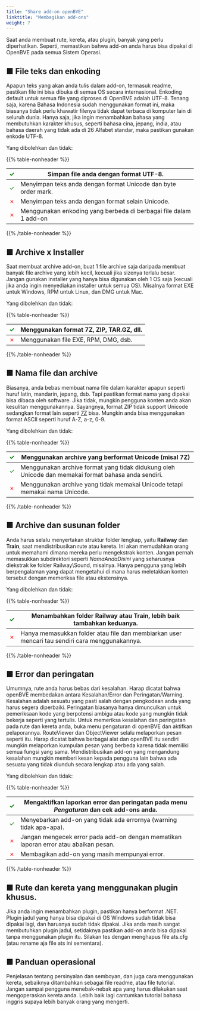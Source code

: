 ```yaml
---
title: "Share add-on openBVE"
linktitle: "Membagikan add-ons"
weight: 7
---
```


Saat anda membuat rute, kereta, atau plugin, banyak yang perlu diperhatikan. Seperti, memastikan bahwa add-on anda harus bisa dipakai di OpenBVE pada semua Sistem Operasi.

## ■ File teks dan enkoding

Apapun teks yang akan anda tulis dalam add-on, termasuk readme, pastikan file ini bisa dibuka di semua OS secara internasional. Enkoding default untuk semua file yang diproses di OpenBVE adalah UTF-8. Tenang saja, karena Bahasa Indonesia sudah menggunakan format ini, maka biasanya tidak perlu khawatir filenya tidak dapat terbaca di komputer lain di seluruh dunia. Hanya saja, jika ingin menambahkan bahasa yang membutuhkan karakter khusus, seperti bahasa cina, jepang, india, atau bahasa daerah yang tidak ada di 26 Alfabet standar, maka pastikan gunakan enkode UTF-8.

Yang dibolehkan dan tidak:

{{% table-nonheader %}}

| <font color="Green">✓</font> | Simpan file anda dengan format UTF-8.                               |
| ---------------------------- | ------------------------------------------------------------ |
| <font color="Green">✓</font> | Menyimpan teks anda dengan format Unicode dan byte order mark. |
| <font color="Red">✗</font>   | Menyimpan teks anda dengan format selain Unicode.            |
| <font color="Red">✗</font>   | Menggunakan enkoding yang berbeda di berbagai file dalam 1 add-on   |

{{% /table-nonheader %}}

## ■ Archive x Installer

Saat membuat archive add-on,  buat 1 file archive saja daripada membuat banyak file archive yang lebih kecil, kecuali jika sizenya terlalu besar. Jangan gunakan installer yang hanya bisa digunakan oleh 1 OS saja (kecuali jika anda ingin menyediakan installer untuk semua OS). Misalnya format EXE untuk Windows, RPM untuk Linux, dan DMG untuk Mac.

Yang dibolehkan dan tidak:

{{% table-nonheader %}}

| <font color="Green">✓</font> | Menggunakan format 7Z, ZIP, TAR.GZ, dll.         |
| ---------------------------- | ----------------------------------------------------------- |
| <font color="Red">✗</font>   | Menggunakan file EXE, RPM, DMG, dsb. |

{{% /table-nonheader %}}

## ■ Nama file dan archive

Biasanya, anda bebas membuat nama file dalam karakter apapun seperti huruf latin, mandarin, jepang, dsb. Tapi pastikan format nama yang dipakai bisa dibaca oleh software. Jika tidak, mungkin pengguna konten anda akan kesulitan menggunakannya. Sayangnya, format ZIP tidak support Unicode sedangkan format lain seperti [7Z](https://www.7-zip.org/) bisa. Mungkin anda bisa menggunakan format ASCII seperti huruf A-Z, a-z, 0-9.

Yang dibolehkan dan tidak:

{{% table-nonheader %}}

| <font color="Green">✓</font> | Menggunakan archive yang berformat Unicode (misal 7Z) |
| ---------------------------- | ------------------------------------------------------------ |
| <font color="Green">✓</font> | Menggunakan archive format yang tidak didukung oleh Unicode dan memakai format bahasa anda sendiri. |
| <font color="Red">✗</font>   | Menggunakan archive yang tidak memakai Unicode tetapi memakai nama Unicode. |

{{% /table-nonheader %}}

## ■ Archive dan susunan folder

Anda harus selalu menyertakan struktur folder lengkap, yaitu **Railway** dan **Train**, saat mendistribusikan rute atau kereta. Ini akan memudahkan orang untuk memahami dimana mereka perlu mengekstrak konten. Jangan pernah memasukkan subdirektori seperti *NamaAndaDisini* yang seharusnya diekstrak ke folder Railway\Sound, misalnya. Hanya pengguna yang lebih berpengalaman yang dapat mengetahui di mana harus meletakkan konten tersebut dengan memeriksa file atau ekstensinya.

Yang dibolehkan dan tidak:

{{% table-nonheader %}}

| <font color="Green">✓</font> | Menambahkan folder **Railway** atau **Train**, lebih baik tambahkan keduanya. |
| ---------------------------- | ------------------------------------------------------------ |
| <font color="Red">✗</font>   | Hanya memasukkan folder atau file dan membiarkan user mencari tau sendiri cara menggunakannya. |

{{% /table-nonheader %}}

## ■ Error dan peringatan

Umumnya, rute anda harus bebas dari kesalahan. Harap dicatat bahwa openBVE membedakan antara Kesalahan/Error dan Peringatan/Warning. Kesalahan adalah sesuatu yang pasti salah dengan pengkodean anda yang harus segera diperbaiki. Peringatan biasanya hanya dimunculkan untuk pemeriksaan kode yang berpotensi ambigu atau kode yang mungkin tidak bekerja seperti yang tertulis. Untuk memeriksa kesalahan dan peringatan pada rute dan kereta anda, buka menu pengaturan di openBVE dan aktifkan pelaporannya. RouteViewer dan ObjectViewer selalu melaporkan pesan seperti itu. Harap dicatat bahwa berbagai alat dan openBVE itu sendiri mungkin melaporkan kumpulan pesan yang berbeda karena tidak memiliki semua fungsi yang sama. Mendistribusikan add-on yang mengandung kesalahan mungkin memberi kesan kepada pengguna lain bahwa ada sesuatu yang tidak diunduh secara lengkap atau ada yang salah.

Yang dibolehkan dan tidak:

{{% table-nonheader %}}

| <font color="Green">✓</font> | Mengaktifkan laporkan error dan peringatan pada menu *Pengaturan* dan cek add-ons anda. |
| ---------------------------- | ------------------------------------------------------------ |
| <font color="Green">✓</font> | Menyebarkan add-on yang tidak ada errornya (warning tidak apa-apa). |
| <font color="Red">✗</font>   | Jangan mengecek error pada add-on dengan mematikan laporan error atau abaikan pesan. |
| <font color="Red">✗</font>   | Membagikan add-on yang masih mempunyai error.                   |

{{% /table-nonheader %}}

## ■ Rute dan kereta yang menggunakan plugin khusus.

Jika anda ingin menambahkan plugin, pastikan hanya berformat .NET. Plugin jadul yang hanya bisa dipakai di OS Windows sudah tidak bisa dipakai lagi, dan harusnya sudah tidak dipakai. Jika anda masih sangat membutuhkan plugin jadul, setidaknya pastikan add-on anda bisa dipakai tanpa menggunakan plugin itu. Silakan tes dengan menghapus file ats.cfg (atau rename aja file ats ini sementara).

## ■ Panduan operasional

Penjelasan tentang persinyalan dan semboyan, dan juga cara menggunakan kereta, sebaiknya ditambahkan sebagai file readme, atau file tutorial. Jangan sampai pengguna menebak-nebak apa yang harus dilakukan saat mengoperaskan kereta anda. Lebih baik lagi cantumkan tutorial bahasa inggris supaya lebih banyak orang yang mengerti.
